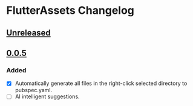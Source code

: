 <!-- Keep a Changelog guide -> https://keepachangelog.com -->

# FlutterAssets Changelog

## [Unreleased]

## [0.0.5]

### Added

- [x] Automatically generate all files in the right-click selected directory to pubspec.yaml.
- [ ] AI intelligent suggestions.

[Unreleased]: https://github.com/Wenpiner/FlutterAssets/compare/v0.0.5...HEAD
[0.0.5]: https://github.com/Wenpiner/FlutterAssets/commits/v0.0.5
